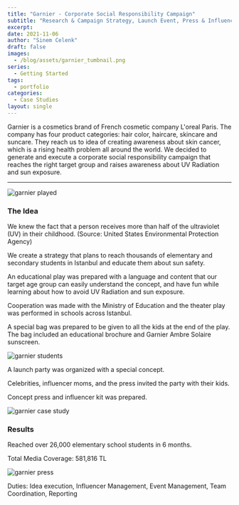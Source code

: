 ```yaml
---
title: "Garnier - Corporate Social Responsibility Campaign"
subtitle: "Research & Campaign Strategy, Launch Event, Press & Influencer Kits"
excerpt:
date: 2021-11-06
author: "Sinem Celenk"
draft: false
images:
  - /blog/assets/garnier_tumbnail.png
series:
  - Getting Started
tags:
  - portfolio
categories:
  - Case Studies
layout: single
---
```

Garnier is a cosmetics brand of French cosmetic company L'oreal Paris. The company has four product categories: hair color, haircare, skincare and suncare. They reach us to idea of creating awareness about skin cancer, which is a rising health problem all around the world. We decided to generate and execute a corporate social responsibility campaign that reaches the right target group and raises awareness about UV Radiation and sun exposure.

---
![garnier played](/blog/assets/garnier_played.JPG)


### The Idea 

We knew the fact that a person receives more than half of the ultraviolet (UV) in their childhood. (Source: United States Environmental Protection Agency)

We create a strategy that plans to reach thousands of elementary and secondary students in Istanbul and educate them about sun safety. 

An educational play was prepared with a language and content that our target age group can easily understand the concept, and have fun while learning about how to avoid UV Radiation and sun exposure.

Cooperation was made with the Ministry of Education and the theater play was performed in schools across Istanbul. 

A special bag was prepared to be given to all the kids at the end of the play. The bag included an educational brochure and Garnier Ambre Solaire sunscreen.


![garnier students](/blog/assets/garnier_students.JPG)

A launch party was organized with a special concept.

Celebrities, influencer moms, and the press invited the party with their kids.

Concept press and influencer kit was prepared.


![garnier case study](/blog/assets/garnier_case_study.jpg)

### Results 

Reached over 26,000 elementary school students in 6 months.

Total Media Coverage: 581,816 TL


![garnier press](/blog/assets/garnier_press.png)

Duties: Idea execution, Influencer Management, Event Management, Team Coordination, Reporting
